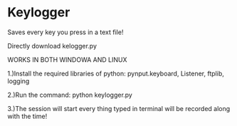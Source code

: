 # Keylogger
Saves every key you press in a text file!

Directly download kelogger.py

WORKS IN BOTH WINDOWA AND LINUX

1.)Install the required libraries of python: pynput.keyboard, Listener, ftplib, logging

2.)Run the command: python keylogger.py

3.)The session will start every thing typed in terminal will be recorded along with the time!
